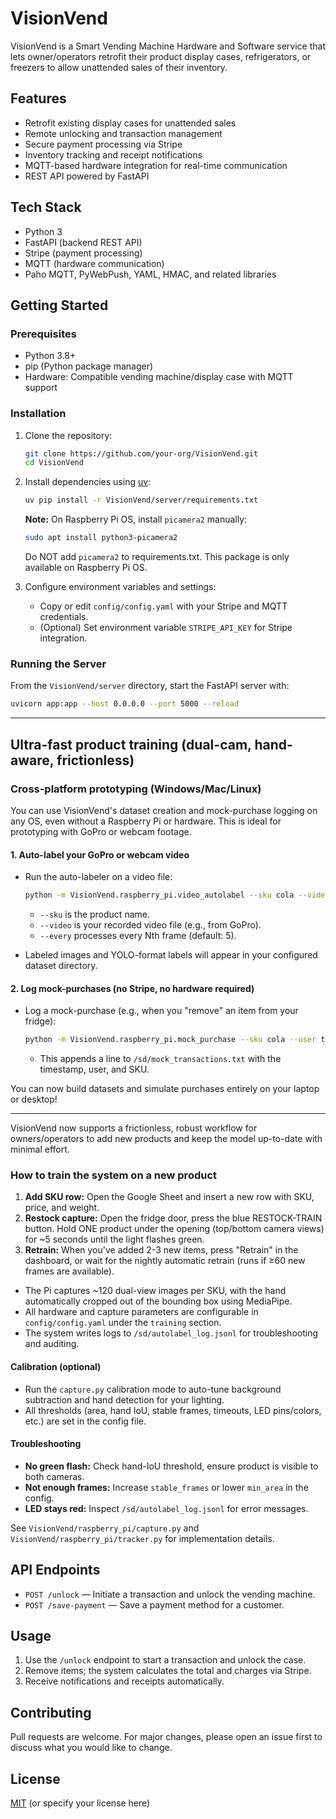 # VisionVend

VisionVend is a Smart Vending Machine Hardware and Software service that lets owner/operators retrofit their product display cases, refrigerators, or freezers to allow unattended sales of their inventory.

## Features

- Retrofit existing display cases for unattended sales
- Remote unlocking and transaction management
- Secure payment processing via Stripe
- Inventory tracking and receipt notifications
- MQTT-based hardware integration for real-time communication
- REST API powered by FastAPI

## Tech Stack

- Python 3
- FastAPI (backend REST API)
- Stripe (payment processing)
- MQTT (hardware communication)
- Paho MQTT, PyWebPush, YAML, HMAC, and related libraries

## Getting Started

### Prerequisites

- Python 3.8+
- pip (Python package manager)
- Hardware: Compatible vending machine/display case with MQTT support

### Installation

1. Clone the repository:
   ```bash
   git clone https://github.com/your-org/VisionVend.git
   cd VisionVend
   ```

2. Install dependencies using [uv](https://docs.astral.sh/uv/getting-started/installation/):
   ```bash
   uv pip install -r VisionVend/server/requirements.txt
   ```

   **Note:** On Raspberry Pi OS, install `picamera2` manually:
   ```bash
   sudo apt install python3-picamera2
   ```
   Do NOT add `picamera2` to requirements.txt. This package is only available on Raspberry Pi OS.

3. Configure environment variables and settings:
   - Copy or edit `config/config.yaml` with your Stripe and MQTT credentials.
   - (Optional) Set environment variable `STRIPE_API_KEY` for Stripe integration.

### Running the Server

From the `VisionVend/server` directory, start the FastAPI server with:

```bash
uvicorn app:app --host 0.0.0.0 --port 5000 --reload
```

---

## Ultra-fast product training (dual-cam, hand-aware, frictionless)

### Cross-platform prototyping (Windows/Mac/Linux)

You can use VisionVend's dataset creation and mock-purchase logging on any OS, even without a Raspberry Pi or hardware. This is ideal for prototyping with GoPro or webcam footage.

#### 1. Auto-label your GoPro or webcam video

- Run the auto-labeler on a video file:
  
  ```bash
  python -m VisionVend.raspberry_pi.video_autolabel --sku cola --video path/to/video.mp4 --every 5
  ```
  - `--sku` is the product name.
  - `--video` is your recorded video file (e.g., from GoPro).
  - `--every` processes every Nth frame (default: 5).

- Labeled images and YOLO-format labels will appear in your configured dataset directory.

#### 2. Log mock-purchases (no Stripe, no hardware required)

- Log a mock-purchase (e.g., when you "remove" an item from your fridge):
  
  ```bash
  python -m VisionVend.raspberry_pi.mock_purchase --sku cola --user testuser
  ```
  - This appends a line to `/sd/mock_transactions.txt` with the timestamp, user, and SKU.

You can now build datasets and simulate purchases entirely on your laptop or desktop!

---

VisionVend now supports a frictionless, robust workflow for owners/operators to add new products and keep the model up-to-date with minimal effort.

### How to train the system on a new product

1. **Add SKU row:** Open the Google Sheet and insert a new row with SKU, price, and weight.
2. **Restock capture:** Open the fridge door, press the blue RESTOCK-TRAIN button. Hold ONE product under the opening (top/bottom camera views) for ~5 seconds until the light flashes green.
3. **Retrain:** When you've added 2-3 new items, press "Retrain" in the dashboard, or wait for the nightly automatic retrain (runs if ≥60 new frames are available).

- The Pi captures ~120 dual-view images per SKU, with the hand automatically cropped out of the bounding box using MediaPipe.
- All hardware and capture parameters are configurable in `config/config.yaml` under the `training` section.
- The system writes logs to `/sd/autolabel_log.jsonl` for troubleshooting and auditing.

#### Calibration (optional)
- Run the `capture.py` calibration mode to auto-tune background subtraction and hand detection for your lighting.
- All thresholds (area, hand IoU, stable frames, timeouts, LED pins/colors, etc.) are set in the config file.

#### Troubleshooting
- **No green flash:** Check hand-IoU threshold, ensure product is visible to both cameras.
- **Not enough frames:** Increase `stable_frames` or lower `min_area` in the config.
- **LED stays red:** Inspect `/sd/autolabel_log.jsonl` for error messages.

See `VisionVend/raspberry_pi/capture.py` and `VisionVend/raspberry_pi/tracker.py` for implementation details.

## API Endpoints

- `POST /unlock` — Initiate a transaction and unlock the vending machine.
- `POST /save-payment` — Save a payment method for a customer.

## Usage

1. Use the `/unlock` endpoint to start a transaction and unlock the case.
2. Remove items; the system calculates the total and charges via Stripe.
3. Receive notifications and receipts automatically.

## Contributing

Pull requests are welcome. For major changes, please open an issue first to discuss what you would like to change.

## License

[MIT](LICENSE) (or specify your license here)
